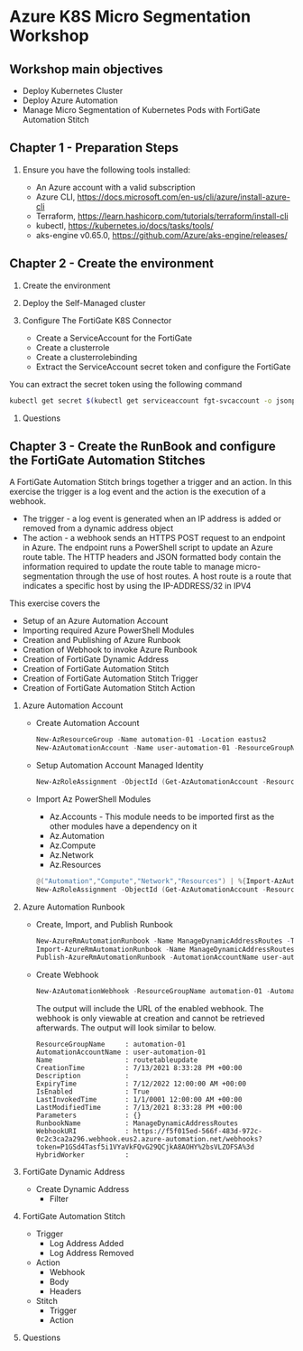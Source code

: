 # Azure K8S Micro Segmentation Workshop

## Workshop main objectives

* Deploy Kubernetes Cluster
* Deploy Azure Automation
* Manage Micro Segmentation of Kubernetes Pods with FortiGate Automation Stitch

## Chapter 1 - Preparation Steps

1. Ensure you have the following tools installed:

    * An Azure account with a valid subscription
    * Azure CLI,  <https://docs.microsoft.com/en-us/cli/azure/install-azure-cli>
    * Terraform, <https://learn.hashicorp.com/tutorials/terraform/install-cli>
    * kubectl,  <https://kubernetes.io/docs/tasks/tools/>
    * aks-engine v0.65.0, <https://github.com/Azure/aks-engine/releases/>

## Chapter 2 - Create the environment

1. Create the environment
1. Deploy the Self-Managed cluster
1. Configure The FortiGate K8S Connector

    * Create a ServiceAccount for the FortiGate
    * Create a clusterrole
    * Create a clusterrolebinding
    * Extract the ServiceAccount secret token and configure the FortiGate

You can extract the secret token using the following command

```bash
kubectl get secret $(kubectl get serviceaccount fgt-svcaccount -o jsonpath='{range .secrets[*]}{.name}{"\n"}{end}' | grep token) -o go-template='{{.data.token | base64decode}}' && echo
```

1. Questions

## Chapter 3 - Create the RunBook and configure the FortiGate Automation Stitches

A FortiGate Automation Stitch brings together a trigger and an action. In this exercise the trigger is a log event and the action is the execution of a webhook.

* The trigger - a log event is generated when an IP address is added or removed from a dynamic address object
* The action - a webhook sends an HTTPS POST request to an endpoint in Azure. The endpoint runs a PowerShell script to update an Azure route table. The HTTP headers and JSON formatted body contain the information required to update the route table to manage micro-segmentation through the use of host routes. A host route is a route that indicates a specific host by using the IP-ADDRESS/32 in IPV4

This exercise covers the

* Setup of an Azure Automation Account
* Importing required Azure PowerShell Modules
* Creation and Publishing of Azure Runbook
* Creation of Webhook to invoke Azure Runbook
* Creation of FortiGate Dynamic Address
* Creation of FortiGate Automation Stitch
* Creation of FortiGate Automation Stitch Trigger
* Creation of FortiGate Automation Stitch Action

1. Azure Automation Account
    * Create Automation Account

        ```PowerShell
        New-AzResourceGroup -Name automation-01 -Location eastus2
        New-AzAutomationAccount -Name user-automation-01 -ResourceGroupName automation-01 -Location eastus2 -AssignSystemIdentity -Plan Basic
        ```

    * Setup Automation Account Managed Identity

        ```PowerShell
        New-AzRoleAssignment -ObjectId (Get-AzAutomationAccount -ResourceGroupName automation-01 -Name user-automation-01).Identity.PrincipalId -RoleDefinitionName "Contributor"
        ```

    * Import Az PowerShell Modules
        * Az.Accounts - This module needs to be imported first as the other modules have a dependency on it
        * Az.Automation
        * Az.Compute
        * Az.Network
        * Az.Resources

        ```PowerShell
        @("Automation","Compute","Network","Resources") | %{Import-AzAutomationModule -Name Az.$_ -AutomationAccountName user-automation-01 -ResourceGroupName automation-01 -ContentLinkUri https://www.powershellgallery.com/api/v2/package/Az.$_}
        New-AzRoleAssignment -ObjectId (Get-AzAutomationAccount -ResourceGroupName automation-01 -Name user-automation-01).Identity.PrincipalId -RoleDefinitionName "Contributor"
        ```

2. Azure Automation Runbook
    * Create, Import, and Publish Runbook

        ```PowerShell
        New-AzureRmAutomationRunbook -Name ManageDynamicAddressRoutes -Type PowerShell -ResourceGroupName automation-01 -AutomationAccountName user-automation-01
        Import-AzureRmAutomationRunbook -Name ManageDynamicAddressRoutes -Path .\ManageDynamicAddressRoutes.ps1 -Type PowerShell -ResourceGroupName automation-01 -AutomationAccountName user-automation-01 –Force
        Publish-AzureRmAutomationRunbook -AutomationAccountName user-automation-01 -ResourceGroupName automation-01 -Name ManageDynamicAddressRoutes
        ```

    * Create Webhook

        ```PowerShell
        New-AzAutomationWebhook -ResourceGroupName automation-01 -AutomationAccountName user-automation-01 -RunbookName ManageDynamicAddressRoutes -Name routetableupdate -IsEnabled $True -ExpiryTime "07/12/2022" -Force
        ```

        The output will include the URL of the enabled webhook. The webhook is only viewable at creation and cannot be retrieved afterwards. The output will look similar to below.

        ```text
        ResourceGroupName     : automation-01
        AutomationAccountName : user-automation-01
        Name                  : routetableupdate
        CreationTime          : 7/13/2021 8:33:28 PM +00:00
        Description           :
        ExpiryTime            : 7/12/2022 12:00:00 AM +00:00
        IsEnabled             : True
        LastInvokedTime       : 1/1/0001 12:00:00 AM +00:00
        LastModifiedTime      : 7/13/2021 8:33:28 PM +00:00
        Parameters            : {}
        RunbookName           : ManageDynamicAddressRoutes
        WebhookURI            : https://f5f015ed-566f-483d-972c-0c2c3ca2a296.webhook.eus2.azure-automation.net/webhooks?token=P1GSd4Tasf5i1VYaVkFQvG29QCjkA8AOHY%2bsVLZOFSA%3d
        HybridWorker          :
        ```

3. FortiGate Dynamic Address
    * Create Dynamic Address
        * Filter
4. FortiGate Automation Stitch
    * Trigger
        * Log Address Added
        * Log Address Removed
    * Action
        * Webhook
        * Body
        * Headers
    * Stitch
        * Trigger
        * Action

5. Questions
